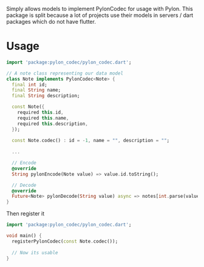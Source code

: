 Simply allows models to implement PylonCodec for usage with Pylon. This package is split because a lot of projects use their models in servers / dart packages which do not have flutter.

# Usage

```dart
import 'package:pylon_codec/pylon_codec.dart';

// A note class representing our data model
class Note implements PylonCodec<Note> {
  final int id;
  final String name;
  final String description;

  const Note({
    required this.id,
    required this.name,
    required this.description,
  });
  
  const Note.codec() : id = -1, name = "", description = "";
  
  ...

  // Encode
  @override
  String pylonEncode(Note value) => value.id.toString();

  // Decode
  @override
  Future<Note> pylonDecode(String value) async => notes[int.parse(value)];
}
```

Then register it

```dart
import 'package:pylon_codec/pylon_codec.dart';

void main() {
  registerPylonCodec(const Note.codec());
  
  // Now its usable
}
```